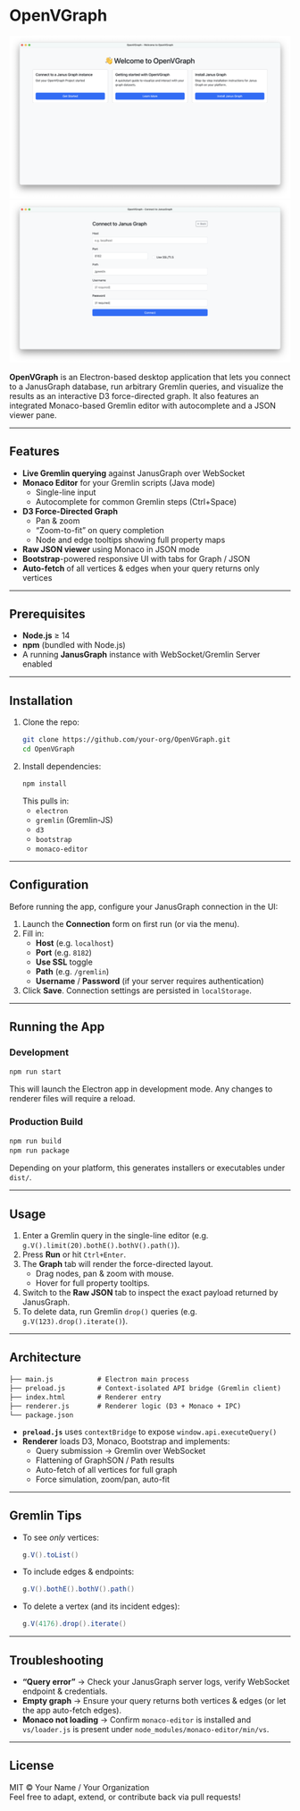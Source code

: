 # OpenVGraph

![Homescreen](/docs/res/OpenVGraph-Home.png)
![Connect](/docs/res/OpenVGraph-Connect.png)

**OpenVGraph** is an Electron-based desktop application that lets you connect to a JanusGraph database, run arbitrary Gremlin queries, and visualize the results as an interactive D3 force-directed graph. It also features an integrated Monaco-based Gremlin editor with autocomplete and a JSON viewer pane.

---

## Features

- **Live Gremlin querying** against JanusGraph over WebSocket  
- **Monaco Editor** for your Gremlin scripts (Java mode)  
  - Single-line input  
  - Autocomplete for common Gremlin steps (Ctrl+Space)  
- **D3 Force-Directed Graph**  
  - Pan & zoom  
  - “Zoom-to-fit” on query completion  
  - Node and edge tooltips showing full property maps  
- **Raw JSON viewer** using Monaco in JSON mode  
- **Bootstrap**-powered responsive UI with tabs for Graph / JSON  
- **Auto-fetch** of all vertices & edges when your query returns only vertices

---

## Prerequisites

- **Node.js** ≥ 14  
- **npm** (bundled with Node.js)  
- A running **JanusGraph** instance with WebSocket/Gremlin Server enabled

---

## Installation

1. Clone the repo:  
   ```bash
   git clone https://github.com/your-org/OpenVGraph.git
   cd OpenVGraph
   ```
2. Install dependencies:  
   ```bash
   npm install
   ```
   This pulls in:
   - `electron`  
   - `gremlin` (Gremlin-JS)  
   - `d3`  
   - `bootstrap`  
   - `monaco-editor`

---

## Configuration

Before running the app, configure your JanusGraph connection in the UI:

1. Launch the **Connection** form on first run (or via the menu).  
2. Fill in:
   - **Host** (e.g. `localhost`)  
   - **Port** (e.g. `8182`)  
   - **Use SSL** toggle  
   - **Path** (e.g. `/gremlin`)  
   - **Username** / **Password** (if your server requires authentication)  
3. Click **Save**. Connection settings are persisted in `localStorage`.

---

## Running the App

### Development

```bash
npm run start
```

This will launch the Electron app in development mode. Any changes to renderer files will require a reload.

### Production Build

```bash
npm run build
npm run package
```

Depending on your platform, this generates installers or executables under `dist/`.

---

## Usage

1. Enter a Gremlin query in the single-line editor (e.g. `g.V().limit(20).bothE().bothV().path()`).  
2. Press **Run** or hit `Ctrl+Enter`.  
3. The **Graph** tab will render the force-directed layout.  
   - Drag nodes, pan & zoom with mouse.  
   - Hover for full property tooltips.  
4. Switch to the **Raw JSON** tab to inspect the exact payload returned by JanusGraph.  
5. To delete data, run Gremlin `drop()` queries (e.g. `g.V(123).drop().iterate()`).

---

## Architecture

```
├── main.js           # Electron main process
├── preload.js        # Context-isolated API bridge (Gremlin client)
├── index.html        # Renderer entry
├── renderer.js       # Renderer logic (D3 + Monaco + IPC)
└── package.json
```

- **`preload.js`** uses `contextBridge` to expose `window.api.executeQuery()`  
- **Renderer** loads D3, Monaco, Bootstrap and implements:
  - Query submission → Gremlin over WebSocket  
  - Flattening of GraphSON / Path results  
  - Auto-fetch of all vertices for full graph  
  - Force simulation, zoom/pan, auto-fit  

---

## Gremlin Tips

- To see _only_ vertices:  
  ```groovy
  g.V().toList()
  ```
- To include edges & endpoints:
  ```groovy
  g.V().bothE().bothV().path()
  ```
- To delete a vertex (and its incident edges):
  ```groovy
  g.V(4176).drop().iterate()
  ```

---

## Troubleshooting

- **“Query error”** → Check your JanusGraph server logs, verify WebSocket endpoint & credentials.  
- **Empty graph** → Ensure your query returns both vertices & edges (or let the app auto-fetch edges).  
- **Monaco not loading** → Confirm `monaco-editor` is installed and `vs/loader.js` is present under `node_modules/monaco-editor/min/vs`.

---

## License

MIT © Your Name / Your Organization  
Feel free to adapt, extend, or contribute back via pull requests!
